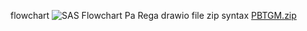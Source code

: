 flowchart
![SAS Flowchart Pa Rega drawio](https://github.com/user-attachments/assets/da0cc959-1d31-4745-9d3e-ece9d22dcec3)
file zip syntax
[PBTGM.zip](https://github.com/user-attachments/files/18096660/PBTGM.zip)
